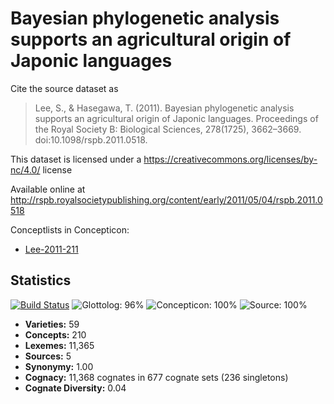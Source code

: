 # Bayesian phylogenetic analysis supports an agricultural origin of Japonic languages

Cite the source dataset as

> Lee, S., & Hasegawa, T. (2011). Bayesian phylogenetic analysis supports an agricultural origin of Japonic languages. Proceedings of the Royal Society B: Biological Sciences, 278(1725), 3662–3669. doi:10.1098/rspb.2011.0518.

This dataset is licensed under a https://creativecommons.org/licenses/by-nc/4.0/ license

Available online at http://rspb.royalsocietypublishing.org/content/early/2011/05/04/rspb.2011.0518


Conceptlists in Concepticon:
- [Lee-2011-211](https://concepticon.clld.org/contributions/Lee-2011-211)
## Statistics


[![Build Status](https://travis-ci.org/lexibank/leejaponic.svg?branch=master)](https://travis-ci.org/lexibank/leejaponic)
![Glottolog: 96%](https://img.shields.io/badge/Glottolog-96%25-green.svg "Glottolog: 96%")
![Concepticon: 100%](https://img.shields.io/badge/Concepticon-100%25-brightgreen.svg "Concepticon: 100%")
![Source: 100%](https://img.shields.io/badge/Source-100%25-brightgreen.svg "Source: 100%")

- **Varieties:** 59
- **Concepts:** 210
- **Lexemes:** 11,365
- **Sources:** 5
- **Synonymy:** 1.00
- **Cognacy:** 11,368 cognates in 677 cognate sets (236 singletons)
- **Cognate Diversity:** 0.04